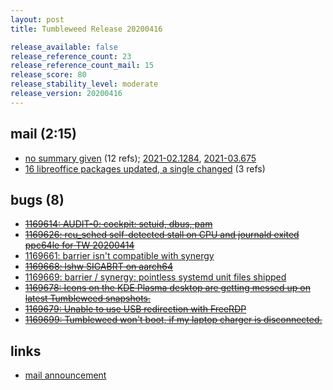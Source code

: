 ```yaml
---
layout: post
title: Tumbleweed Release 20200416

release_available: false
release_reference_count: 23
release_reference_count_mail: 15
release_score: 80
release_stability_level: moderate
release_version: 20200416
---
```


## mail (2:15)

- [no summary given](https://github.com/boombatower/tumbleweed-review/issues/10) (12 refs); [2021-02.1284](https://github.com/boombatower/tumbleweed-review/issues/10), [2021-03.675](https://github.com/boombatower/tumbleweed-review/issues/10)
- [16 libreoffice packages updated, a single changed](https://lists.opensuse.org/opensuse-factory/2020-04/msg00368.html) (3 refs)

## bugs (8)

<!--more-->

- ~~[1169614: AUDIT-0: cockpit: setuid, dbus, pam](https://bugzilla.opensuse.org/show_bug.cgi?id=1169614)~~
- ~~[1169626: rcu_sched self-detected stall on CPU and journald exited  ppc64le for TW 20200414](https://bugzilla.opensuse.org/show_bug.cgi?id=1169626)~~
- [1169661: barrier isn't compatible with synergy](https://bugzilla.opensuse.org/show_bug.cgi?id=1169661)
- ~~[1169668: lshw SIGABRT on aarch64](https://bugzilla.opensuse.org/show_bug.cgi?id=1169668)~~
- [1169669: barrier / synergy:  pointless systemd unit files shipped](https://bugzilla.opensuse.org/show_bug.cgi?id=1169669)
- ~~[1169678: Icons on the KDE Plasma desktop are getting messed up on latest Tumbleweed snapshots.](https://bugzilla.opensuse.org/show_bug.cgi?id=1169678)~~
- ~~[1169679: Unable to use USB redirection with FreeRDP](https://bugzilla.opensuse.org/show_bug.cgi?id=1169679)~~
- ~~[1169699: Tumbleweed won't boot, if my laptop charger is disconnected.](https://bugzilla.opensuse.org/show_bug.cgi?id=1169699)~~



## links

- [mail announcement](https://github.com/boombatower/tumbleweed-review/issues/10)
